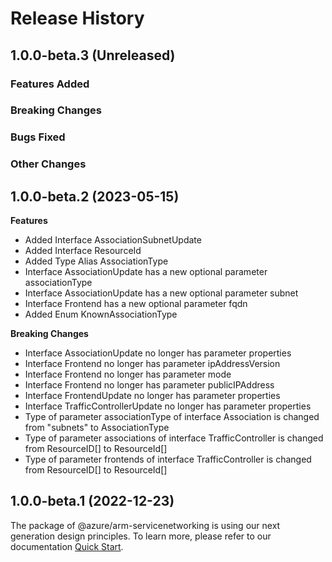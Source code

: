# Release History

## 1.0.0-beta.3 (Unreleased)

### Features Added

### Breaking Changes

### Bugs Fixed

### Other Changes

## 1.0.0-beta.2 (2023-05-15)
    
**Features**

  - Added Interface AssociationSubnetUpdate
  - Added Interface ResourceId
  - Added Type Alias AssociationType
  - Interface AssociationUpdate has a new optional parameter associationType
  - Interface AssociationUpdate has a new optional parameter subnet
  - Interface Frontend has a new optional parameter fqdn
  - Added Enum KnownAssociationType

**Breaking Changes**

  - Interface AssociationUpdate no longer has parameter properties
  - Interface Frontend no longer has parameter ipAddressVersion
  - Interface Frontend no longer has parameter mode
  - Interface Frontend no longer has parameter publicIPAddress
  - Interface FrontendUpdate no longer has parameter properties
  - Interface TrafficControllerUpdate no longer has parameter properties
  - Type of parameter associationType of interface Association is changed from "subnets" to AssociationType
  - Type of parameter associations of interface TrafficController is changed from ResourceID[] to ResourceId[]
  - Type of parameter frontends of interface TrafficController is changed from ResourceID[] to ResourceId[]
    
    
## 1.0.0-beta.1 (2022-12-23)

The package of @azure/arm-servicenetworking is using our next generation design principles. To learn more, please refer to our documentation [Quick Start](https://aka.ms/js-track2-quickstart).
